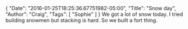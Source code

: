 {
  "Date": "2016-01-25T18:25:36.67751982-05:00",
  "Title": "Snow day",
  "Author": "Craig",
  "Tags": [
    "Sophie"
  ]
}
We got a lot of snow today. I tried building snowmen but stacking is hard.
So we built a fort thing.

